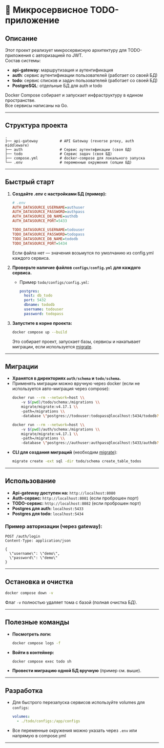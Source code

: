 # 📝 Микросервисное TODO-приложение

## Описание

Этот проект реализует микросервисную архитектуру для TODO-приложения с авторизацией по JWT.  
Состав системы:
- **api-gateway**: маршрутизация и аутентификация
- **auth**: сервис аутентификации пользователей (работает со своей БД)
- **todo**: сервис списков и задач пользователей (работает со своей БД)
- **PostgreSQL**: отдельные БД для auth и todo

Docker Compose собирает и запускает инфраструктуру в едином пространстве.  
Все сервисы написаны на Go.

---

## Структура проекта

```
.
├── api-gateway          # API Gateway (reverse proxy, auth middleware)
├── auth                 # Сервис аутентификации (своя БД)
├── todo                 # Сервис задач (своя БД)
├── compose.yml          # docker-compose для локального запуска
└── .env                 # переменные окружения (опции БД)
```

---

## Быстрый старт

1. **Создайте .env с настройками БД (пример):**
    ```ini
    # .env
    AUTH_DATASOURCE_USERNAME=authuser
    AUTH_DATASOURCE_PASSWORD=authpass
    AUTH_DATASOURCE_DB_NAME=authdb
    AUTH_DATASOURCE_PORT=5433

    TODO_DATASOURCE_USERNAME=todouser
    TODO_DATASOURCE_PASSWORD=todopass
    TODO_DATASOURCE_DB_NAME=tododb
    TODO_DATASOURCE_PORT=5434
    ```
    Если файла нет — значения возьмутся по умолчанию из config.yml каждого сервиса.

2. **Проверьте наличие файлов `configs/config.yml` для каждого сервиса.**
    - Пример `todo/configs/config.yml`:
        ```yaml
        postgres:
          host: db_todo
          port: 5432
          dbname: tododb
          username: todouser
          password: todopass
        ```

3. **Запустите в корне проекта:**
    ```bash
    docker compose up --build
    ```
    Это собирает проект, запускает базы, сервисы и накатывает миграции, если используется [migrate](https://github.com/golang-migrate/migrate).

---

## Миграции

- **Хранятся в директориях `auth/schema` и `todo/schema`.**
- Применять миграции можно вручную через docker (если не используется авто-миграция через compose):
    ```bash
    docker run --rm --network=host \\
        -v $(pwd)/todo/schema:/migrations \\
        migrate/migrate:v4.17.1 \\
        -path=/migrations \\
        -database \"postgres://todouser:todopass@localhost:5434/tododb?sslmode=disable\" up

    docker run --rm --network=host \\
        -v $(pwd)/auth/schema:/migrations \\
        migrate/migrate:v4.17.1 \\
        -path=/migrations \\
        -database \"postgres://authuser:authpass@localhost:5433/authdb?sslmode=disable\" up
    ```
- **CLI для создания миграций** (необходим [migrate](https://github.com/golang-migrate/migrate#usage)):
    ```bash
    migrate create -ext sql -dir todo/schema create_table_todos
    ```

---

## Использование

- **Api-gateway доступен на:** `http://localhost:8080`
- **Auth-сервис:**        `http://localhost:8081` (если проброшен порт)
- **TODO-сервис:**        `http://localhost:8082` (если проброшен порт)
- **Postgres для auth:**  `localhost:5433`
- **Postgres для todo:**  `localhost:5434`

### Пример авторизации (через gateway):

```http
POST /auth/login
Content-Type: application/json

{
  \"username\": \"demo\",
  \"password\": \"demo\"
}
```

---

## Остановка и очистка

```bash
docker compose down -v
```
Флаг `-v` полностью удаляет тома с базой (полная очистка БД).

---

## Полезные команды

- **Посмотреть логи:**
    ```bash
    docker compose logs -f
    ```

- **Войти в контейнер:**
    ```bash
    docker compose exec todo sh
    ```

- **Провести миграцию одной БД вручную** (пример см. выше).

---

## Разработка

- Для быстрого перезапуска сервисов используйте volumes для `configs`:
    ```yaml
    volumes:
      - ./todo/configs:/app/configs
    ```
- Все переменные окружения можно указать через `.env` или напрямую в compose.yml

---
